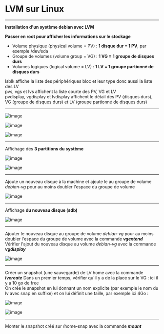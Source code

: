 # LVM sur Linux
_____

**Installation d'un système debian avec LVM** 

**Passer en root pour afficher les informations sur le stockage**  

- Volume physique (physical volume = PV) : **1 disque dur = 1 PV**, par exemple /dev/sda
- Groupe de volumes (volume group = VG) : **1 VG =  1 groupe de disques durs**          
- Volumes logiques (logical volume = LV) : **1 LV = 1 groupe partionné de disques durs**      
  
lsblk affiche la liste des périphériques bloc et leur type donc aussi la liste des LV         
pvs, vgs et lvs affichent la liste courte des PV, VG et LV    
pvdisplay, vgdisplay et lvdisplay affichent le détail des PV (disques durs), VG (groupe de disques durs) et LV (groupe partionné de disques durs)       

___

![image](https://github.com/techerbeatrice/LVM_Linux/assets/138071140/2237df91-14eb-460c-9d97-ddde36f23c64)

![image](https://github.com/techerbeatrice/LVM_Linux/assets/138071140/dcc9c421-e9db-4f37-a24d-cd9eaafa3432)

![image](https://github.com/techerbeatrice/LVM_Linux/assets/138071140/1a4e86a7-84e9-4614-9115-22f6619e3370)

____

Affichage des **3 partitions du système**  

![image](https://github.com/techerbeatrice/LVM_Linux/assets/138071140/4bf23b3a-611d-4fb6-ab94-cffa05ceee08)

![image](https://github.com/techerbeatrice/LVM_Linux/assets/138071140/d4c2d5a2-de2a-4f4c-beb7-6b72a393d21d)

____

Ajoute un nouveau disque à la machine et ajoute le au groupe de volume _debian-vg_ pour au moins doubler l'espace du groupe de volume   

![image](https://github.com/techerbeatrice/LVM_Linux/assets/138071140/7b96b2a2-3eb9-4a2b-890d-d10dc53cb07b)

____

Affichage **du nouveau disque (sdb)**     

![image](https://github.com/techerbeatrice/LVM_Linux/assets/138071140/5298d332-c7da-4cd1-8ab5-d9075c933a38)

___

Ajouter le nouveau disque au groupe de volume _debian-vg_ pour au moins doubler l'espace du groupe de volume avec la commande **_vgextend_**     
Vérifier l'ajout du nouveau disque au volume _debian-vg_ avec la commande **_vgdisplay_**      

![image](https://github.com/techerbeatrice/LVM_Linux/assets/138071140/eeec3a3b-1a2f-4a36-82ac-15eea38fa2a0)

___

Créer un snapshot (une sauvegarde) de LV home avec la commande **_lvcreate_** 
Dans un premier temps, vérifier qu'il y a de la place sur le VG : ici il y a 10 go de free  
On crée le snapshot en lui donnant un nom explicite (par exemple le nom du lv avec snap en suffixe) et on lui définit une taille, par exemple ici 4Go :   

![image](https://github.com/techerbeatrice/LVM_Linux/assets/138071140/fb6fed03-480e-4821-997b-11f52e6d5114)

![image](https://github.com/techerbeatrice/LVM_Linux/assets/138071140/ef0faadc-2792-4b6b-90a6-0a5208b5146b)

___

Monter le snapshot créé sur /home-snap avec la commande **_mount_**       



